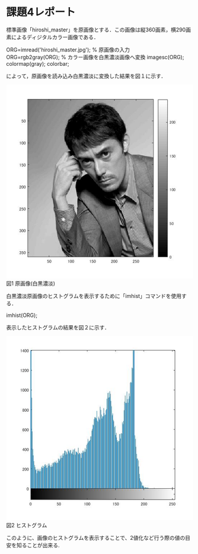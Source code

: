 ﻿# 課題4レポート

標準画像「hiroshi_master」を原画像とする．この画像は縦360画素，横290画素によるディジタルカラー画像である．

ORG=imread('hiroshi_master.jpg'); % 原画像の入力  
ORG=rgb2gray(ORG); % カラー画像を白黒濃淡画像へ変換
imagesc(ORG); colormap(gray); colorbar;

によって，原画像を読み込み白黒濃淡に変換した結果を図１に示す．

![原画像](https://github.com/Obonnu/lecture_image_processing/blob/master/image/hiroshi_kadai4-1.jpg)  
図1 原画像(白黒濃淡)

白黒濃淡原画像のヒストグラムを表示するために「imhist」コマンドを使用する．

imhist(ORG);

表示したヒストグラムの結果を図２に示す．

![ヒストグラム](https://github.com/Obonnu/lecture_image_processing/blob/master/image/hiroshi_kadai4-2.jpg)  
図2 ヒストグラム

このように、画像のヒストグラムを表示することで、2値化など行う際の値の目安を知ることが出来る.